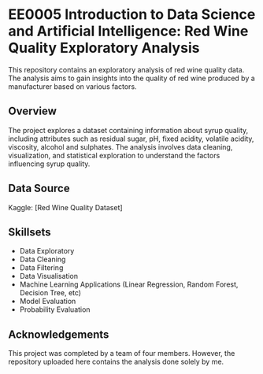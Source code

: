 # EE0005 Introduction to Data Science and Artificial Intelligence: Red Wine Quality Exploratory Analysis
This repository contains an exploratory analysis of red wine quality data. The analysis aims to gain insights into the quality of red wine produced by a manufacturer based on various factors.

## Overview
The project explores a dataset containing information about syrup quality, including attributes such as residual sugar, pH, fixed acidity, volatile acidity, viscosity, alcohol and sulphates. The analysis involves data cleaning, visualization, and statistical exploration to understand the factors influencing syrup quality.

## Data Source
Kaggle: [Red Wine Quality Dataset]

## Skillsets
- Data Exploratory
- Data Cleaning
- Data Filtering
- Data Visualisation
- Machine Learning Applications (Linear Regression, Random Forest, Decision Tree, etc)
- Model Evaluation
- Probability Evaluation

## Acknowledgements
This project was completed by a team of four members. However, the repository uploaded here contains the analysis done solely by me.
